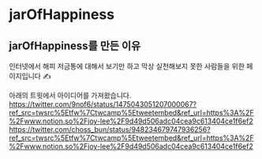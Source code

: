 # jarOfHappiness

## jarOfHappiness를 만든 이유
인터넷에서 해피 저금통에 대해서 보기만 하고
막상 실천해보지 못한 사람들을 위한 페이지입니다 ✍️

아래의 트윗에서 아이디어를 가져왔습니다.
https://twitter.com/9nof6/status/1475043051207000067?ref_src=twsrc%5Etfw%7Ctwcamp%5Etweetembed&ref_url=https%3A%2F%2Fwww.notion.so%2Fjoy-lee%2F9d49d506adc04cea9c613404ce1f6ef2
https://twitter.com/choss_bun/status/948234679747936256?ref_src=twsrc%5Etfw%7Ctwcamp%5Etweetembed&ref_url=https%3A%2F%2Fwww.notion.so%2Fjoy-lee%2F9d49d506adc04cea9c613404ce1f6ef2